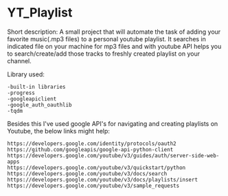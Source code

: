 # YT_Playlist

Short description: 
A small project that will automate the task of adding your favorite music(.mp3 files) to a personal youtube playlist.
It searches in indicated file on your machine for mp3 files and with youtube API helps you to search/create/add those tracks to freshly created playlist on your channel. 

Library used:

    -built-in libraries
    -progress
    -googleapiclient
    -google_auth_oauthlib
    -tqdm

Besides this I've used google API's for navigating and creating playlists on Youtube, the below links might help:

    https://developers.google.com/identity/protocols/oauth2
    https://github.com/googleapis/google-api-python-client
    https://developers.google.com/youtube/v3/guides/auth/server-side-web-apps
    https://developers.google.com/youtube/v3/quickstart/python
    https://developers.google.com/youtube/v3/docs/search
    https://developers.google.com/youtube/v3/docs/playlists/insert
    https://developers.google.com/youtube/v3/sample_requests
